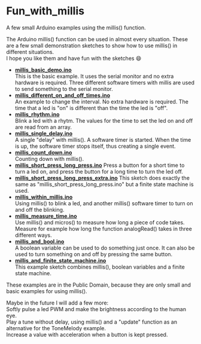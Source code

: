 # Fun_with_millis
A few small Arduino examples using the millis() function.

The Arduino millis() function can be used in almost every situation.
These are a few small demonstration sketches to show how to use millis() in different situations.  
I hope you like them and have fun with the sketches :smile:


- **[millis_basic_demo.ino](millis_basic_demo.ino)**  
   This is the basic example. It uses the serial monitor and no extra hardware is required.
   Three different software timers with millis are used to send something to the serial monitor.
- **[millis_different_on_and_off_times.ino](millis_different_on_and_off_times.ino)**  
   An example to change the interval. No extra hardware is required. The time that a led
   is "on" is different than the time the led is "off".
- **[millis_rhythm.ino](millis_rhythm.ino)**  
   Blink a led with a rhytm. The values for the time to set the led on and off
   are read from an array.
- **[millis_single_delay.ino](millis_single_delay.ino)**  
   A single "delay" with millis(). A software timer is started. When the time is up, the
   software timer stops itself, thus creating a single event.
- **[millis_count_down.ino](millis_count_down.ino)**  
   Counting down with millis().
- **[millis_short_press_long_press.ino](millis_short_press_long_press.ino)**
   Press a button for a short time to turn a led on, and press the button for a long time 
   to turn the led off.
- **[millis_short_press_long_press_extra.ino](millis_short_press_long_press_extra.ino)**
   This sketch does exactly the same as "millis_short_press_long_press.ino" but a finite state machine
   is used.
- **[millis_within_millis.ino](millis_within_millis.ino)**  
   Using millis() to blink a led, and another millis() software timer to turn on and off 
   the blinking.
- **[millis_measure_time.ino](millis_measure_time.ino)**  
   Use millis() and micros() to measure how long a piece of code takes. Measure for
   example how long the function analogRead() takes in three different ways.
- **[millis_and_bool.ino](millis_and_bool.ino)**  
   A boolean variable can be used to do something just once. It can also be used
   to turn something on and off by pressing the same button.
- **[millis_and_finite_state_machine.ino](millis_and_finite_state_machine.ino)**  
   This example sketch combines millis(), boolean variables and a finite state machine.

These examples are in the Public Domain, because they are only small and basic examples for using millis().

Maybe in the future I will add a few more:  
Softly pulse a led PWM and make the brightness according to the human eye.  
Play a tune without delay, using millis() and a "update" function as an alternative for the ToneMelody example.  
Increase a value with acceleration when a button is kept pressed.  
